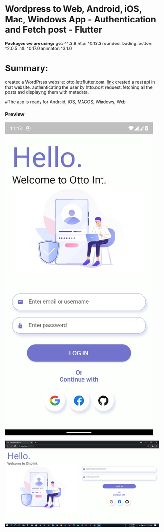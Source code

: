 # Wordpress to Web, Android, iOS, Mac, Windows App - Authentication and Fetch post - Flutter

**Packages we are using:**
  get: ^4.3.8
  http: ^0.13.3
  rounded_loading_button: ^2.0.5
  intl: ^0.17.0
  animator: ^3.1.0

# Summary:
created a WordPress website: otto.letsflutter.com. [link](https://otto.letsflutter.com)
created a rest api in that website.
authenticating the user by http.post request.
fetching all the posts and displaying them with metadata.

#The app is ready for Android, iOS, MACOS, Windows, Web

### Preview

![Preview](/mobile.png)

![App UI](/web.png)